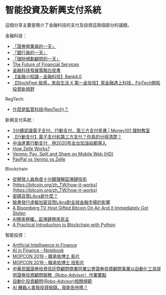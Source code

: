 # 智能投資及新興支付系統

這個分享主要是簡介了金融科技的支付及投資這兩個部分的議題。

金融科技：

* [「證券營業員的一天」](https://www.youtube.com/watch?v=QhfXQRQHRgQ)
* [「銀行員的一天」](https://www.youtube.com/watch?v=N9kY6YAEuIk)
* [「理財規劃顧問的一天」](https://www.youtube.com/watch?v=aur-z_6sYyE)
* [The Future of Financial Services](http://www3.weforum.org/docs/WEF_The_future__of_financial_services.pdf)
* [金融科技發展策略白皮書](http://www.tfsr.org.tw/Uploads/files/1050518%E9%87%91%E8%9E%8D%E7%A7%91%E6%8A%80%E7%99%BC%E5%B1%95%E7%AD%96%E7%95%A5%E7%99%BD%E7%9A%AE%E6%9B%B8.pdf)
* [【金融小知識－金融科技】Bank4.0](https://www.youtube.com/watch?v=ddYeYnfMtuA)
* [【StockFeel 股感，來自生活 X 第一金投信】當金融遇上科技，FinTech開拓投資新視野](https://www.youtube.com/watch?v=j8le136cNKs)

RegTech:

* [什麼是監管科技(RegTech)？](https://www.inside.com.tw/article/7029-what-is-regtech)

新興支付系統：

* [3分鐘認識電子支付、行動支付、第三方支付差異 | Money101 理財教室](https://www.youtube.com/watch?v=JUd2gCRpjnM)
* [【行動支付】電子支付和第三方支付？你真的分得清楚？](http://playlifecloud.com/20180514-payments/)
* [中油進軍行動支付　拚2020年全台加油站都導入](https://www.youtube.com/watch?v=Nn96PgHQtr4)
* [How Zelle Works?](https://www.youtube.com/watch?v=IDZa1wRsCYM)
* [Venmo: Pay, Split and Share on Mobile Web (HD)](https://www.youtube.com/watch?v=6kSk9sc6NTQ)
* [PayPal vs Venmo vs Zelle](https://zipbooks.com/blog/paypal-vs-venmo-vs-zelle/)

Blockchain

* [從開發人員角度十分鐘理解區塊鏈技術](https://www.slideshare.net/WillHuangTW/blockchain-from-a-developers-perspective)
* [https://bitcoin.org/zh_TW/how-it-works](https://bitcoin.org/zh_TW/how-it-works)
* [密碼貨幣Libra是什麼？](https://www.bnext.com.tw/article/53751/what-is-facebook-libra-cryptocurrency)
* [臉書發行虛擬加密貨幣Libra對全球金融市場的影響](https://www.bankchb.com/chb_2a_resource/leap_do/gallery/1570093382019/68-9-%E5%B0%88%E9%A1%8C%E8%AD%AF%E8%BF%B0.pdf)
* [A Bloomberg TV Host Gifted Bitcoin On Air And It Immediately Got Stolen](https://www.businessinsider.com/bloomberg-matt-miller-bitcoin-gift-stolen-2013-12)
* [AI帶來極權，區塊鏈帶來民主](https://www.cw.com.tw/article/article.action?id=5092580)
* [A Practical Introduction to Blockchain with Python](http://adilmoujahid.com/posts/2018/03/intro-blockchain-bitcoin-python/)

智能投資：

* [Artificial Intelligence in Finance](https://hilpisch.com/pycontw.pdf)
* [AI in Finance - Notebook](https://hilpisch.com/pycontw.html)
* [MOPCON 2019 - 韓承佑博士 影片](https://www.youtube.com/watch?v=v7MgZLIc-ds)
* [MOPCON 2019 - 韓承佑博士 投影片](https://www.finlab.tw/slide_mopcon.pdf)
* [中華民國證券投資信託暨顧問商業同業公會證券投資顧問事業以自動化工具提供證券投資顧問服務（Robo-Advisor）作業要點](http://www.selaw.com.tw/LawContent.aspx?LawID=G0103923)
* [自動化投資顧問(Robo-Advisor)相關規範](http://www.fsc.gov.tw/fckdowndoc?file=/01-1-5-13-%E5%B0%88%E9%A1%8C%E4%B8%80-%E8%87%AA%E5%8B%95%E5%8C%96%E6%8A%95%E8%B3%87%E9%A1%A7%E5%95%8F(Robo%20Advisor)%E7%9B%B8%E9%97%9C%E8%A6%8F%E7%AF%84.pdf&flag=doc)
* [AI 機器人害我投資賠錢，我能告他嗎？](https://www.techbang.com/posts/70447-ai-robot-made-me-invest-money-can-i-sue-him?fbclid=IwAR23GX9G22Qp_KamXzwJ6opEWl94DeHOmZhFdsY72WP2XDdY5i_1gH66yN0)

